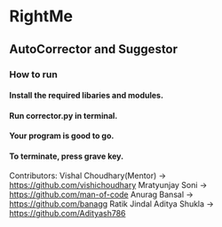 # RightMe

## AutoCorrector and Suggestor 

### How to run

#### Install the required libaries and modules.
#### Run corrector.py in terminal.
#### Your program is good to go.
#### To terminate, press grave key.

Contributors:
Vishal Choudhary(Mentor)  ->  https://github.com/vishichoudhary
Mratyunjay Soni    ->   https://github.com/man-of-code
Anurag Bansal      ->   https://github.com/banagg
Ratik Jindal
Aditya Shukla   ->      https://github.com/Adityash786
